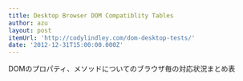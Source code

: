 ```yaml
---
title: Desktop Browser DOM Compatiblity Tables
author: azu
layout: post
itemUrl: 'http://codylindley.com/dom-desktop-tests/'
date: '2012-12-31T15:00:00.000Z'
---
```

DOMのプロパティ、メソッドについてのブラウザ毎の対応状況まとめ表
